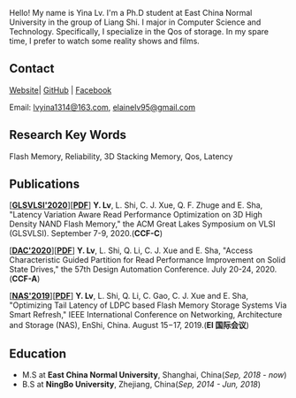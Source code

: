 Hello! My name is Yina Lv. I'm a Ph.D student at East China Normal University in the group of Liang Shi. I major in Computer Science and Technology. Specifically, I specialize in the Qos of storage. In my spare time, I prefer to watch some reality shows and films.


## Contact

[Website](elainelv.com)| [GitHub](https://github.com/elainelv/) | [Facebook](www.facebook.com/yina.lv.75)

Email: lvyina1314@163.com, elainelv95@gmail.com

## Research Key Words
Flash Memory, Reliability, 3D Stacking Memory, Qos, Latency

## Publications
[**[GLSVLSI'2020](http://www.glsvlsi.org/)**][**[PDF]()**] **Y. Lv**, L. Shi, C. J. Xue, Q. F. Zhuge and E. Sha, "Latency Variation Aware Read Performance Optimization on 3D High Density NAND Flash Memory," the ACM Great Lakes Symposium on VLSI (GLSVLSI). September 7-9, 2020.(**CCF-C**)

[**[DAC'2020](https://www.dac.com/)**][**[PDF]()**] **Y. Lv**, L. Shi, Q. Li, C. J. Xue and E. Sha, "Access Characteristic Guided Partition for Read Performance Improvement on Solid State Drives," the 57th Design Automation Conference. July 20-24, 2020. (**CCF-A**)

[**[NAS'2019](http://www.nas-conference.org/NAS-2019/)**][**[PDF](https://ieeexplore.ieee.org/document/8834728)**] **Y. Lv**, L. Shi, Q. Li, C. Gao, C. J. Xue and E. Sha, "Optimizing Tail Latency of LDPC based Flash Memory Storage Systems Via Smart Refresh," IEEE International Conference on Networking, Architecture and Storage (NAS), EnShi, China. August 15−17, 2019.(**EI 国际会议**)

## Education
- M.S at **East China Normal University**, Shanghai, China(*Sep, 2018 - now*)
- B.S at **NingBo University**, Zhejiang, China(*Sep, 2014 - Jun, 2018*)
